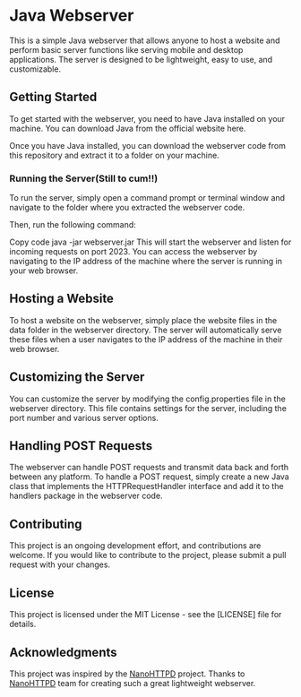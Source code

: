 # Java Webserver

This is a simple Java webserver that allows anyone to host a website and perform basic server functions like serving mobile and desktop applications. The server is designed to be lightweight, easy to use, and customizable.

## Getting Started

To get started with the webserver, you need to have Java installed on your machine. You can download Java from the official website here.

Once you have Java installed, you can download the webserver code from this repository and extract it to a folder on your machine.

### Running the Server(Still to cum!!)

To run the server, simply open a command prompt or terminal window and navigate to the folder where you extracted the webserver code.

Then, run the following command:

Copy code
java -jar webserver.jar
This will start the webserver and listen for incoming requests on port 2023. You can access the webserver by navigating to the IP address of the machine where the server is running in your web browser.

## Hosting a Website

To host a website on the webserver, simply place the website files in the data folder in the webserver directory. The server will automatically serve these files when a user navigates to the IP address of the machine in their web browser.

## Customizing the Server

You can customize the server by modifying the config.properties file in the webserver directory. This file contains settings for the server, including the port number and various server options.

## Handling POST Requests

The webserver can handle POST requests and transmit data back and forth between any platform. To handle a POST request, simply create a new Java class that implements the HTTPRequestHandler interface and add it to the handlers package in the webserver code.

## Contributing

This project is an ongoing development effort, and contributions are welcome. If you would like to contribute to the project, please submit a pull request with your changes.

## License

This project is licensed under the MIT License - see the [LICENSE] file for details.

## Acknowledgments

This project was inspired by the [NanoHTTPD](https://github.com/NanoHttpd/nanohttpd) project. Thanks to [NanoHTTPD](https://github.com/NanoHttpd/nanohttpd) team for creating such a great lightweight webserver.
